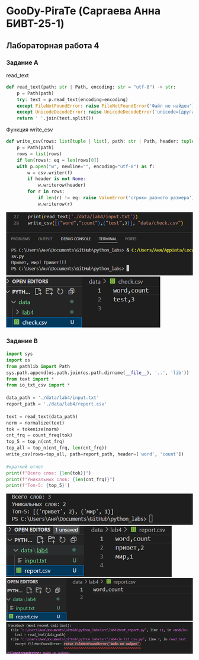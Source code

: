 
# GooDy-PiraTe (Саргаева Анна БИВТ-25-1)

## Лабораторная работа 4

### Задание A
read_text
```python
def read_text(path: str | Path, encoding: str = "utf-8") -> str:
    p = Path(path)
    try: text = p.read_text(encoding=encoding)
    except FileNotFoundError: raise FileNotFoundError('Файл не найден')  
    except UnicodeDecodeError: raise UnicodeDecodeError('unicode=[другая кодировка]') 
    return ' '.join(text.split())
```
Функция write_csv
```python
def write_csv(rows: list[tuple | list], path: str | Path, header: tuple[str, ...] | None = None) -> None:
    p = Path(path)
    rows = list(rows)
    if len(rows): eq = len(rows[0])
    with p.open("w", newline="", encoding="utf-8") as f:
        w = csv.writer(f)
        if header is not None:
            w.writerow(header)
        for r in rows:
            if len(r) != eq: raise ValueError('строки разного размера')
            w.writerow(r)
```
![Картинка 1](./screenshots/io_txt_csv_readtext_writecsv.png)
![Картинка 2](./screenshots/io_txt_csv_writecsv.png)


### Задание B

```python
import sys
import os
from pathlib import Path
sys.path.append(os.path.join(os.path.dirname(__file__), '..', 'lib'))
from text import *
from io_txt_csv import *

data_path = './data/lab4/input.txt'
report_path = './data/lab4/report.csv'

text = read_text(data_path)
norm = normalize(text)
tok = tokenize(norm)
cnt_frq = count_freq(tok)
top_5 = top_n(cnt_frq)
top_all = top_n(cnt_frq, len(cnt_frq))
write_csv(rows=top_all, path=report_path, header=['word', 'count'])

#краткий отчет
print(f"Всего слов: {len(tok)}")
print(f"Уникальных слов: {len(cnt_frq)}")
print(f'Топ-5: {top_5}')
```
![Картинка 3](./screenshots/text_report_short.png)
![Картинка 4](./screenshots/text_report_long.png)
![Картинка 5](./screenshots/text_report_nothing.png)
![Картинка 6](./screenshots/text_report_notfound.png)
